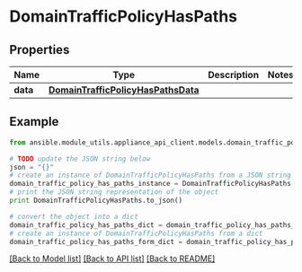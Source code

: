 # DomainTrafficPolicyHasPaths


## Properties

Name | Type | Description | Notes
------------ | ------------- | ------------- | -------------
**data** | [**DomainTrafficPolicyHasPathsData**](DomainTrafficPolicyHasPathsData.md) |  | 

## Example

```python
from ansible.module_utils.appliance_api_client.models.domain_traffic_policy_has_paths import DomainTrafficPolicyHasPaths

# TODO update the JSON string below
json = "{}"
# create an instance of DomainTrafficPolicyHasPaths from a JSON string
domain_traffic_policy_has_paths_instance = DomainTrafficPolicyHasPaths.from_json(json)
# print the JSON string representation of the object
print DomainTrafficPolicyHasPaths.to_json()

# convert the object into a dict
domain_traffic_policy_has_paths_dict = domain_traffic_policy_has_paths_instance.to_dict()
# create an instance of DomainTrafficPolicyHasPaths from a dict
domain_traffic_policy_has_paths_form_dict = domain_traffic_policy_has_paths.from_dict(domain_traffic_policy_has_paths_dict)
```
[[Back to Model list]](../README.md#documentation-for-models) [[Back to API list]](../README.md#documentation-for-api-endpoints) [[Back to README]](../README.md)


